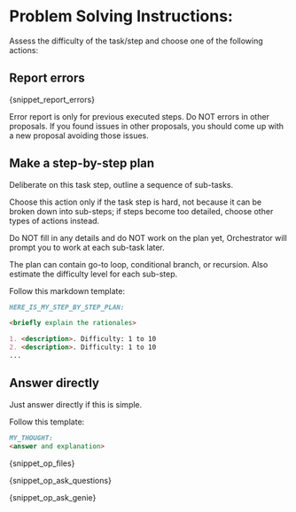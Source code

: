 # Problem Solving Instructions:

Assess the difficulty of the task/step and choose one of the following actions:

## Report errors

{snippet_report_errors}

Error report is only for previous executed steps. Do NOT errors in other proposals. If you found issues in other 
proposals, you should come up with a new proposal avoiding those issues.

## Make a step-by-step plan

Deliberate on this task step, outline a sequence of sub-tasks. 

Choose this action only if the task step is hard, not because it can be broken down into sub-steps; 
if steps become too detailed, choose other types of actions instead.

Do NOT fill in any details and do NOT work on the plan yet, Orchestrator will prompt you to work at each sub-task later.

The plan can contain go-to loop, conditional branch, or recursion. Also estimate the difficulty level for each sub-step.

Follow this markdown template:

```markdown
HERE_IS_MY_STEP_BY_STEP_PLAN:

<briefly explain the rationales>

1. <description>. Difficulty: 1 to 10
2. <description>. Difficulty: 1 to 10
...
```

## Answer directly

Just answer directly if this is simple.

Follow this template:

`````markdown
MY_THOUGHT:
<answer and explanation>
`````

{snippet_op_files}

{snippet_op_ask_questions}

{snippet_op_ask_genie}
